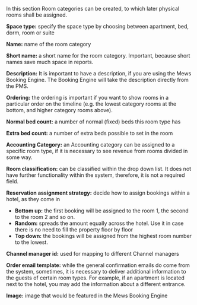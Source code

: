 In this section Room categories can be created, to which later physical rooms shall be assigned.

**Space type:** specify the space type by choosing between apartment, bed, dorm, room or suite
 
**Name:** name of the room category
 
**Short name:** a short name for the room category. Important, because short names save much space in reports.
 
**Description:** It is important to have a description, if you are using the Mews Booking Engine. The Booking Engine will take the description directly from the PMS. 
 
**Ordering:**  the ordering is important if you want to show rooms in a particular order on the timeline (e.g. the lowest category rooms at the bottom, and higher category rooms above).
 
**Normal bed count:** a number of normal (fixed) beds this room type has
 
**Extra bed count:** a number of extra beds possible to set in the room
 
**Accounting Category:** an Accounting category can be assigned to a specific room type, if it is necessary to see revenue from rooms divided in some way.
 
**Room classification:** can be classified within the drop down list. It does not have further functionality within the system, therefore,  it is not a required field. 
 
**Reservation assignment strategy:** decide how to assign bookings within a hotel, as they come in
* **Bottom up:** the first booking will be assigned to the room 1, the second to the room 2 and so on.
* **Random:** spreads the amount equally across the hotel. Use it in case there is no need to fill the property floor by floor
* **Top down:** the bookings will be assigned from the highest room number to the lowest. 
 
**Channel manager id:** used for mapping to different Channel managers
 
**Order email template:** while the general confirmation emails do come from the system, sometimes, it is necessary to deliver additional information to the guests of certain room types. For example, if an apartment is located next to the hotel, you may add the information about a different entrance.
 
**Image:**  image that would be featured in the Mews Booking Engine 
